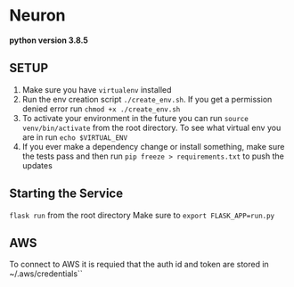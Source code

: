 # Neuron

**python version 3.8.5**

## SETUP
1. Make sure you have `virtualenv` installed
2. Run the env creation script `./create_env.sh`. If you get a permission denied error run `chmod +x ./create_env.sh`
3. To activate your environment in the future you can run `source venv/bin/activate` from the root directory. To see what virtual env you are in run `echo $VIRTUAL_ENV`
4. If you ever make a dependency change or install something, make sure the tests pass and then run `pip freeze > requirements.txt` to push the updates

## Starting the Service
`flask run` from the root directory
Make sure to `export FLASK_APP=run.py`

## AWS
To connect to AWS it is requied that the auth id and token are stored in ~/.aws/credentials``

